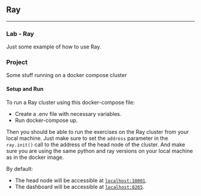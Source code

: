 ## Ray

---

### Lab - Ray

Just some example of how to use Ray.

### Project
Some stuff running on a docker compose cluster

#### Setup and Run

To run a Ray cluster using this docker-compose file:

- Create a .env file with necessary variables.
- Run docker-compose up.

Then you should be able to run the exercises on the Ray cluster from your local machine.
Just make sure to set the `address` parameter in the `ray.init()` call to the address of the head node of the cluster.
And make sure you are using the same python and ray versions on your local machine as in the docker image.

By default:

- The head node will be accessible at [`localhost:10001`](http://localhost:10001).
- The dashboard will be accessible at [`localhost:8265`](http://localhost:8265).
